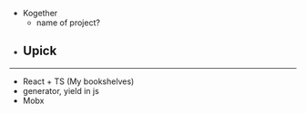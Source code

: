 - Kogether
  - name of project?
- Upick
  - 
------------------------------------------------------------------------------------------------------
- React + TS (My bookshelves)
- generator, yield in js 
- Mobx
